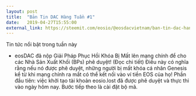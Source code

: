 ```yaml
---
layout: post
title:  "Bản Tin DAC Hàng Tuần #1"
date:   2019-04-27T15:55:00
external_link: https://steemit.com/eosio/@eosdacvietnam/ban-tin-dac-hang-tuan-1
---
```

Tin tức nổi bật trong tuần này

* eosDAC đã nộp Giải Pháp Phục Hồi Khóa Bị Mất lên mạng chính để cho các Nhà Sản Xuất Khối (BPs) phê duyệt! (Đọc chi tiết) Điều này có nghĩa rằng nếu nó được phê duyệt, những người bị mất khóa cá nhân Genesis kể từ khi mạng chính ra mắt có thể kết nối vào ví tiền EOS của họ! Phần đầu tiên: việc khởi tạo tài khoản eosio.lost đã được phê duyệt và thực thi vào ngày hôm nay. Bước tiếp theo là cài đặt bộ mã.
